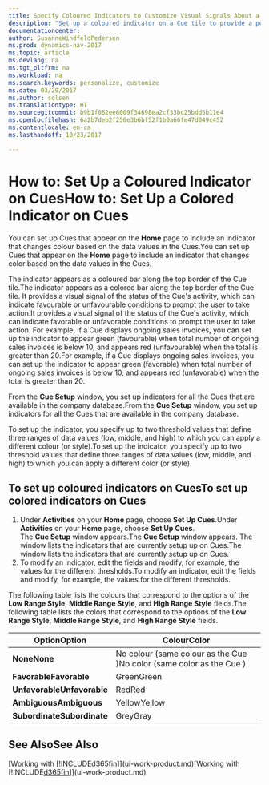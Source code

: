 ```yaml
---
title: Specify Coloured Indicators to Customize Visual Signals About a Cue's Activity
description: "Set up a coloured indicator on a Cue tile to provide a personalized visual signal of the Cue’s activity."
documentationcenter: 
author: SusanneWindfeldPedersen
ms.prod: dynamics-nav-2017
ms.topic: article
ms.devlang: na
ms.tgt_pltfrm: na
ms.workload: na
ms.search.keywords: personalize, customize
ms.date: 03/29/2017
ms.author: solsen
ms.translationtype: HT
ms.sourcegitcommit: b9b1f062ee6009f34698ea2cf33bc25bdd5b11e4
ms.openlocfilehash: 6a2b7deb2f256e3b6bf52f1b0a66fe47d049c452
ms.contentlocale: en-ca
ms.lasthandoff: 10/23/2017

---
```

# <a name="how-to-set-up-a-colored-indicator-on-cues"></a><span data-ttu-id="94166-103">How to: Set Up a Coloured Indicator on Cues</span><span class="sxs-lookup"><span data-stu-id="94166-103">How to: Set Up a Colored Indicator on Cues</span></span>
<span data-ttu-id="94166-104">You can set up Cues that appear on the **Home** page to include an indicator that changes colour based on the data values in the Cues.</span><span class="sxs-lookup"><span data-stu-id="94166-104">You can set up Cues that appear on the **Home** page to include an indicator that changes color based on the data values in the Cues.</span></span>

<span data-ttu-id="94166-105">The indicator appears as a coloured bar along the top border of the Cue tile.</span><span class="sxs-lookup"><span data-stu-id="94166-105">The indicator appears as a colored bar along the top border of the Cue tile.</span></span> <span data-ttu-id="94166-106">It provides a visual signal of the status of the Cue's activity, which can indicate favourable or unfavourable conditions to prompt the user to take action.</span><span class="sxs-lookup"><span data-stu-id="94166-106">It provides a visual signal of the status of the Cue's activity, which can indicate favorable or unfavorable conditions to prompt the user to take action.</span></span> <span data-ttu-id="94166-107">For example, if a Cue displays ongoing sales invoices, you can set up the indicator to appear green (favourable) when total number of ongoing sales invoices is below 10, and appears red (unfavourable) when the total is greater than 20.</span><span class="sxs-lookup"><span data-stu-id="94166-107">For example, if a Cue displays ongoing sales invoices, you can set up the indicator to appear green (favorable) when total number of ongoing sales invoices is below 10, and appears red (unfavorable) when the total is greater than 20.</span></span>

<span data-ttu-id="94166-108">From the **Cue Setup** window, you set up indicators for all the Cues that are available in the company database.</span><span class="sxs-lookup"><span data-stu-id="94166-108">From the **Cue Setup** window, you set up indicators for all the Cues that are available in the company database.</span></span>

<span data-ttu-id="94166-109">To set up the indicator, you specify up to two threshold values that define three ranges of data values (low, middle, and high) to which you can apply a different colour (or style).</span><span class="sxs-lookup"><span data-stu-id="94166-109">To set up the indicator, you specify up to two threshold values that define three ranges of data values (low, middle, and high) to which you can apply a different color (or style).</span></span>

## <a name="to-set-up-colored-indicators-on-cues"></a><span data-ttu-id="94166-110">To set up coloured indicators on Cues</span><span class="sxs-lookup"><span data-stu-id="94166-110">To set up colored indicators on Cues</span></span>
1. <span data-ttu-id="94166-111">Under **Activities** on your **Home** page, choose **Set Up Cues**.</span><span class="sxs-lookup"><span data-stu-id="94166-111">Under **Activities** on your **Home** page, choose **Set Up Cues**.</span></span>  
   <span data-ttu-id="94166-112">The **Cue Setup** window appears.</span><span class="sxs-lookup"><span data-stu-id="94166-112">The **Cue Setup** window appears.</span></span> <span data-ttu-id="94166-113">The window lists the indicators that are currently setup up on Cues.</span><span class="sxs-lookup"><span data-stu-id="94166-113">The window lists the indicators that are currently setup up on Cues.</span></span>
2. <span data-ttu-id="94166-114">To modify an indicator, edit the fields and modify, for example, the values for the different thresholds.</span><span class="sxs-lookup"><span data-stu-id="94166-114">To modify an indicator, edit the fields and modify, for example, the values for the different thresholds.</span></span>  

<span data-ttu-id="94166-115">The following table lists the colours that correspond to the options of the **Low Range Style**, **Middle Range Style**, and **High Range Style** fields.</span><span class="sxs-lookup"><span data-stu-id="94166-115">The following table lists the colors that correspond to the options of the **Low Range Style**, **Middle Range Style**, and **High Range Style** fields.</span></span>

| <span data-ttu-id="94166-116">Option</span><span class="sxs-lookup"><span data-stu-id="94166-116">Option</span></span> | <span data-ttu-id="94166-117">Colour</span><span class="sxs-lookup"><span data-stu-id="94166-117">Color</span></span> |
| --- | --- |
| <span data-ttu-id="94166-118">**None**</span><span class="sxs-lookup"><span data-stu-id="94166-118">**None**</span></span> |<span data-ttu-id="94166-119">No colour (same colour as the Cue )</span><span class="sxs-lookup"><span data-stu-id="94166-119">No color (same color as the Cue )</span></span>|
| <span data-ttu-id="94166-120">**Favorable**</span><span class="sxs-lookup"><span data-stu-id="94166-120">**Favorable**</span></span> |<span data-ttu-id="94166-121">Green</span><span class="sxs-lookup"><span data-stu-id="94166-121">Green</span></span> |
| <span data-ttu-id="94166-122">**Unfavorable**</span><span class="sxs-lookup"><span data-stu-id="94166-122">**Unfavorable**</span></span> |<span data-ttu-id="94166-123">Red</span><span class="sxs-lookup"><span data-stu-id="94166-123">Red</span></span> |
| <span data-ttu-id="94166-124">**Ambiguous**</span><span class="sxs-lookup"><span data-stu-id="94166-124">**Ambiguous**</span></span> |<span data-ttu-id="94166-125">Yellow</span><span class="sxs-lookup"><span data-stu-id="94166-125">Yellow</span></span> |
| <span data-ttu-id="94166-126">**Subordinate**</span><span class="sxs-lookup"><span data-stu-id="94166-126">**Subordinate**</span></span> |<span data-ttu-id="94166-127">Grey</span><span class="sxs-lookup"><span data-stu-id="94166-127">Gray</span></span> |

## <a name="see-also"></a><span data-ttu-id="94166-128">See Also</span><span class="sxs-lookup"><span data-stu-id="94166-128">See Also</span></span>
<span data-ttu-id="94166-129">[Working with [!INCLUDE[d365fin](includes/d365fin_md.md)]](ui-work-product.md)</span><span class="sxs-lookup"><span data-stu-id="94166-129">[Working with [!INCLUDE[d365fin](includes/d365fin_md.md)]](ui-work-product.md)</span></span>

